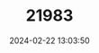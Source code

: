 ---
title: "21983"
category: "Tonatia bidens"
draft: false
date: 2024-02-22 13:03:50
languages:
  English: ["Greater Round-eared Bat"]
---
